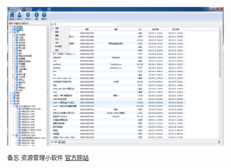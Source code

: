 ![wyyt](https://github.com/chunhuitech/wyyt/blob/master/screenshots/wyyt.png) 

备忘 资源管理小软件
[官方网站](http://www.chunhuitech.cn/wyyt/) 